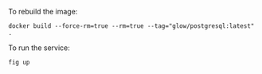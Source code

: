 To rebuild the image:

    docker build --force-rm=true --rm=true --tag="glow/postgresql:latest" .

To run the service:

    fig up
